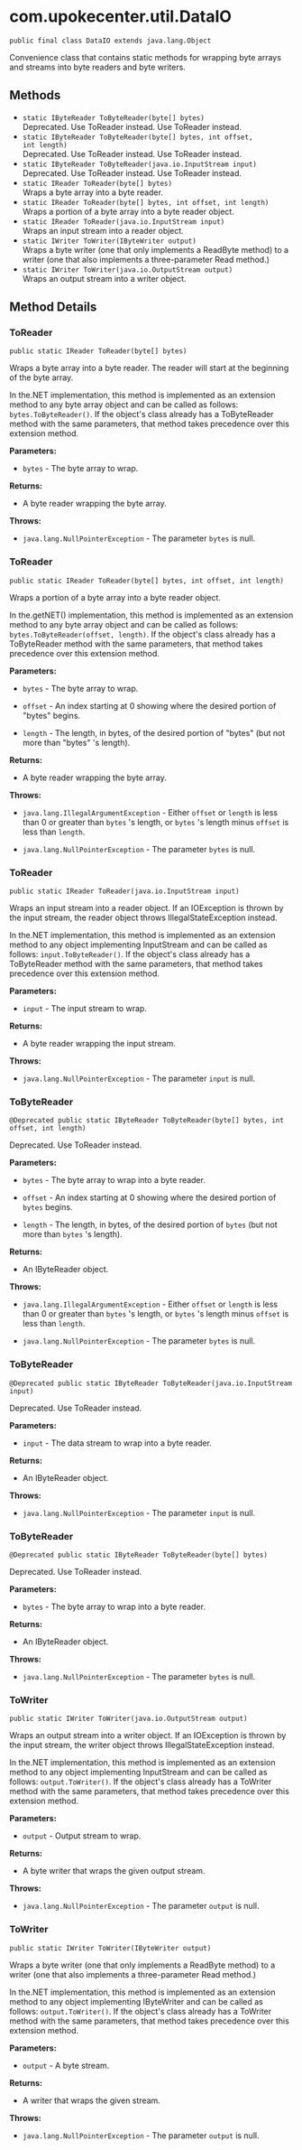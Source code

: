 # com.upokecenter.util.DataIO

    public final class DataIO extends java.lang.Object

Convenience class that contains static methods for wrapping byte arrays and
 streams into byte readers and byte writers.

## Methods

* `static IByteReader ToByteReader​(byte[] bytes)`<br>
 Deprecated.
Use ToReader instead.
 Use ToReader instead.
* `static IByteReader ToByteReader​(byte[] bytes,
            int offset,
            int length)`<br>
 Deprecated.
Use ToReader instead.
 Use ToReader instead.
* `static IByteReader ToByteReader​(java.io.InputStream input)`<br>
 Deprecated.
Use ToReader instead.
 Use ToReader instead.
* `static IReader ToReader​(byte[] bytes)`<br>
 Wraps a byte array into a byte reader.
* `static IReader ToReader​(byte[] bytes,
        int offset,
        int length)`<br>
 Wraps a portion of a byte array into a byte reader object.
* `static IReader ToReader​(java.io.InputStream input)`<br>
 Wraps an input stream into a reader object.
* `static IWriter ToWriter​(IByteWriter output)`<br>
 Wraps a byte writer (one that only implements a ReadByte method) to a writer
 (one that also implements a three-parameter Read method.)
* `static IWriter ToWriter​(java.io.OutputStream output)`<br>
 Wraps an output stream into a writer object.

## Method Details

### ToReader
    public static IReader ToReader​(byte[] bytes)
Wraps a byte array into a byte reader. The reader will start at the
 beginning of the byte array. <p>In the.NET implementation, this
 method is implemented as an extension method to any byte array
 object and can be called as follows: <code>bytes.ToByteReader()</code>. If
 the object's class already has a ToByteReader method with the same
 parameters, that method takes precedence over this extension
 method.</p>

**Parameters:**

* <code>bytes</code> - The byte array to wrap.

**Returns:**

* A byte reader wrapping the byte array.

**Throws:**

* <code>java.lang.NullPointerException</code> - The parameter <code>bytes</code> is null.

### ToReader
    public static IReader ToReader​(byte[] bytes, int offset, int length)
Wraps a portion of a byte array into a byte reader object. <p>In the.getNET()
 implementation, this method is implemented as an extension method to
 any byte array object and can be called as follows:
 <code>bytes.ToByteReader(offset, length)</code>. If the object's class
 already has a ToByteReader method with the same parameters, that
 method takes precedence over this extension method.</p>

**Parameters:**

* <code>bytes</code> - The byte array to wrap.

* <code>offset</code> - An index starting at 0 showing where the desired portion of
  "bytes" begins.

* <code>length</code> - The length, in bytes, of the desired portion of "bytes" (but
  not more than "bytes" 's length).

**Returns:**

* A byte reader wrapping the byte array.

**Throws:**

* <code>java.lang.IllegalArgumentException</code> - Either <code>offset</code> or <code>length</code> is less
 than 0 or greater than <code>bytes</code> 's length, or <code>bytes</code> 's
 length minus <code>offset</code> is less than <code>length</code>.

* <code>java.lang.NullPointerException</code> - The parameter <code>bytes</code> is null.

### ToReader
    public static IReader ToReader​(java.io.InputStream input)
Wraps an input stream into a reader object. If an IOException is thrown by
 the input stream, the reader object throws IllegalStateException
 instead. <p>In the.NET implementation, this method is implemented as
 an extension method to any object implementing InputStream and can be
 called as follows: <code>input.ToByteReader()</code>. If the object's
 class already has a ToByteReader method with the same parameters,
 that method takes precedence over this extension method.</p>

**Parameters:**

* <code>input</code> - The input stream to wrap.

**Returns:**

* A byte reader wrapping the input stream.

**Throws:**

* <code>java.lang.NullPointerException</code> - The parameter <code>input</code> is null.

### ToByteReader
    @Deprecated public static IByteReader ToByteReader​(byte[] bytes, int offset, int length)
Deprecated.
Use ToReader instead.

**Parameters:**

* <code>bytes</code> - The byte array to wrap into a byte reader.

* <code>offset</code> - An index starting at 0 showing where the desired portion of
 <code>bytes</code> begins.

* <code>length</code> - The length, in bytes, of the desired portion of <code>bytes</code>
 (but not more than <code>bytes</code> 's length).

**Returns:**

* An IByteReader object.

**Throws:**

* <code>java.lang.IllegalArgumentException</code> - Either <code>offset</code> or <code>length</code> is less
 than 0 or greater than <code>bytes</code> 's length, or <code>bytes</code> 's
 length minus <code>offset</code> is less than <code>length</code>.

* <code>java.lang.NullPointerException</code> - The parameter <code>bytes</code> is null.

### ToByteReader
    @Deprecated public static IByteReader ToByteReader​(java.io.InputStream input)
Deprecated.
Use ToReader instead.

**Parameters:**

* <code>input</code> - The data stream to wrap into a byte reader.

**Returns:**

* An IByteReader object.

**Throws:**

* <code>java.lang.NullPointerException</code> - The parameter <code>input</code> is null.

### ToByteReader
    @Deprecated public static IByteReader ToByteReader​(byte[] bytes)
Deprecated.
Use ToReader instead.

**Parameters:**

* <code>bytes</code> - The byte array to wrap into a byte reader.

**Returns:**

* An IByteReader object.

**Throws:**

* <code>java.lang.NullPointerException</code> - The parameter <code>bytes</code> is null.

### ToWriter
    public static IWriter ToWriter​(java.io.OutputStream output)
Wraps an output stream into a writer object. If an IOException is thrown by
 the input stream, the writer object throws IllegalStateException
 instead. <p>In the.NET implementation, this method is implemented as
 an extension method to any object implementing InputStream and can be
 called as follows: <code>output.ToWriter()</code>. If the object's class
 already has a ToWriter method with the same parameters, that method
 takes precedence over this extension method.</p>

**Parameters:**

* <code>output</code> - Output stream to wrap.

**Returns:**

* A byte writer that wraps the given output stream.

**Throws:**

* <code>java.lang.NullPointerException</code> - The parameter <code>output</code> is null.

### ToWriter
    public static IWriter ToWriter​(IByteWriter output)
Wraps a byte writer (one that only implements a ReadByte method) to a writer
 (one that also implements a three-parameter Read method.) <p>In
 the.NET implementation, this method is implemented as an extension
 method to any object implementing IByteWriter and can be called as
 follows: <code>output.ToWriter()</code>. If the object's class already has
 a ToWriter method with the same parameters, that method takes
 precedence over this extension method.</p>

**Parameters:**

* <code>output</code> - A byte stream.

**Returns:**

* A writer that wraps the given stream.

**Throws:**

* <code>java.lang.NullPointerException</code> - The parameter <code>output</code> is null.
